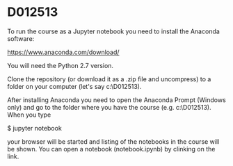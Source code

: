 # D012513

To run the course as a Jupyter notebook you need to install the Anaconda software:

https://www.anaconda.com/download/

You will need the Python 2.7 version.

Clone the repository (or download it as a .zip file and uncompress) to a folder on your computer (let's say c:\D012513).

After installing Anaconda you need to open the Anaconda Prompt (Windows only) and go to the folder where you have the course (e.g. c:\D012513).
When you type

$ jupyter notebook

your browser will be started and listing of the notebooks in the course will be shown.
You can open a notebook (notebook.ipynb) by clinking on the link.

 
